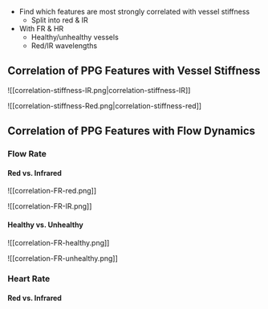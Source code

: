 - Find which features are most strongly correlated with vessel stiffness
	- Split into red & IR
- With FR & HR
	- Healthy/unhealthy vessels
	- Red/IR wavelengths
## Correlation of PPG Features with **Vessel Stiffness**

![[correlation-stiffness-IR.png|correlation-stiffness-IR]]

![[correlation-stiffness-Red.png|correlation-stiffness-red]]


## Correlation of PPG Features **with Flow Dynamics**

### Flow Rate
#### Red vs. Infrared

![[correlation-FR-red.png]]

![[correlation-FR-IR.png]]

#### Healthy vs. Unhealthy


![[correlation-FR-healthy.png]]

![[correlation-FR-unhealthy.png]]
### Heart Rate

#### Red vs. Infrared

